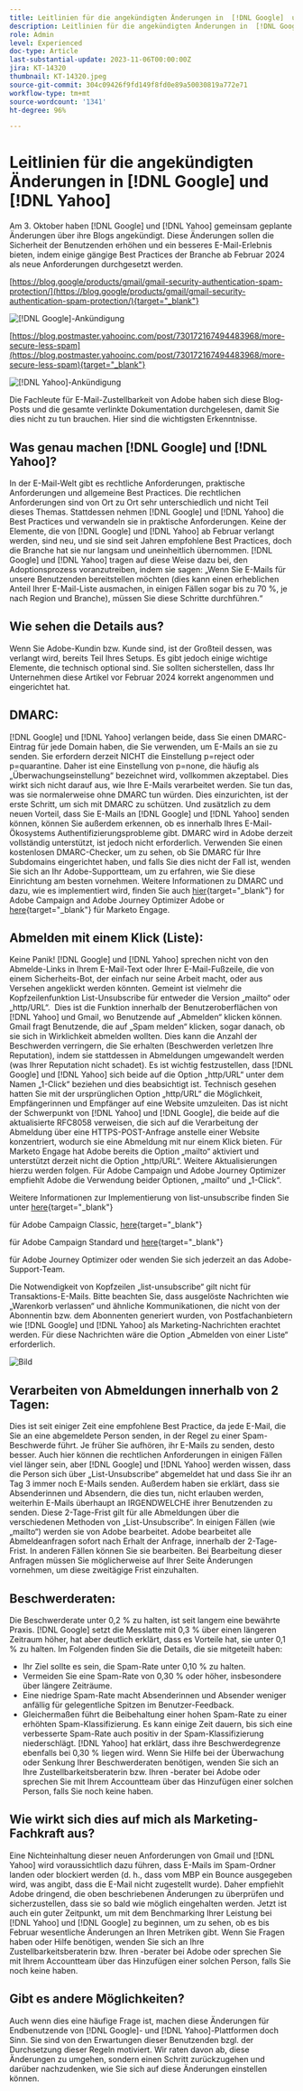 ```yaml
---
title: Leitlinien für die angekündigten Änderungen in  [!DNL Google]  und  [!DNL Yahoo]
description: Leitlinien für die angekündigten Änderungen in  [!DNL Google]  und  [!DNL Yahoo]
role: Admin
level: Experienced
doc-type: Article
last-substantial-update: 2023-11-06T00:00:00Z
jira: KT-14320
thumbnail: KT-14320.jpeg
source-git-commit: 304c09426f9fd149f8fd0e89a50030819a772e71
workflow-type: tm+mt
source-wordcount: '1341'
ht-degree: 96%

---
```



# Leitlinien für die angekündigten Änderungen in [!DNL Google] und [!DNL Yahoo]

Am 3. Oktober haben [!DNL Google] und [!DNL Yahoo] gemeinsam geplante Änderungen über ihre Blogs angekündigt. Diese Änderungen sollen die Sicherheit der Benutzenden erhöhen und ein besseres E-Mail-Erlebnis bieten, indem einige gängige Best Practices der Branche ab Februar 2024 als neue Anforderungen durchgesetzt werden.

[https://blog.google/products/gmail/gmail-security-authentication-spam-protection/](https://blog.google/products/gmail/gmail-security-authentication-spam-protection/){target="_blank"}

![[!DNL Google]-Ankündigung](/help/assets/Gmail.png)

[https://blog.postmaster.yahooinc.com/post/730172167494483968/more-secure-less-spam](https://blog.postmaster.yahooinc.com/post/730172167494483968/more-secure-less-spam){target="_blank"}

![[!DNL Yahoo]-Ankündigung](/help/assets/Yahoo.png)

Die Fachleute für E-Mail-Zustellbarkeit von Adobe haben sich diese Blog-Posts und die gesamte verlinkte Dokumentation durchgelesen, damit Sie dies nicht zu tun brauchen. Hier sind die wichtigsten Erkenntnisse.

## Was genau machen [!DNL Google] und [!DNL Yahoo]?

In der E-Mail-Welt gibt es rechtliche Anforderungen, praktische Anforderungen und allgemeine Best Practices. Die rechtlichen Anforderungen sind von Ort zu Ort sehr unterschiedlich und nicht Teil dieses Themas. Stattdessen nehmen [!DNL Google] und [!DNL Yahoo] die Best Practices und verwandeln sie in praktische Anforderungen. Keine der Elemente, die von [!DNL Google] und [!DNL Yahoo] ab Februar verlangt werden, sind neu, und sie sind seit Jahren empfohlene Best Practices, doch die Branche hat sie nur langsam und uneinheitlich übernommen. [!DNL Google] und [!DNL Yahoo] tragen auf diese Weise dazu bei, den Adoptionsprozess voranzutreiben, indem sie sagen: „Wenn Sie E-Mails für unsere Benutzenden bereitstellen möchten (dies kann einen erheblichen Anteil Ihrer E-Mail-Liste ausmachen, in einigen Fällen sogar bis zu 70 %, je nach Region und Branche), müssen Sie diese Schritte durchführen.“

## Wie sehen die Details aus?

Wenn Sie Adobe-Kundin bzw. Kunde sind, ist der Großteil dessen, was verlangt wird, bereits Teil Ihres Setups. Es gibt jedoch einige wichtige Elemente, die technisch optional sind. Sie sollten sicherstellen, dass Ihr Unternehmen diese Artikel vor Februar 2024 korrekt angenommen und eingerichtet hat.

## DMARC:

[!DNL Google] und [!DNL Yahoo] verlangen beide, dass Sie einen DMARC-Eintrag für jede Domain haben, die Sie verwenden, um E-Mails an sie zu senden. Sie erfordern derzeit NICHT die Einstellung p=reject oder p=quarantine. Daher ist eine Einstellung von p=none, die häufig als „Überwachungseinstellung“ bezeichnet wird, vollkommen akzeptabel. Dies wirkt sich nicht darauf aus, wie Ihre E-Mails verarbeitet werden. Sie tun das, was sie normalerweise ohne DMARC tun würden. Dies einzurichten, ist der erste Schritt, um sich mit DMARC zu schützen. Und zusätzlich zu dem neuen Vorteil, dass Sie E-Mails an [!DNL Google] und [!DNL Yahoo] senden können, können Sie außerdem erkennen, ob es innerhalb Ihres E-Mail-Ökosystems Authentifizierungsprobleme gibt.
DMARC wird in Adobe derzeit vollständig unterstützt, ist jedoch nicht erforderlich. Verwenden Sie einen kostenlosen DMARC-Checker, um zu sehen, ob Sie DMARC für Ihre Subdomains eingerichtet haben, und falls Sie dies nicht der Fall ist, wenden Sie sich an Ihr Adobe-Supportteam, um zu erfahren, wie Sie diese Einrichtung am besten vornehmen. Weitere Informationen zu DMARC und dazu, wie es implementiert wird, finden Sie auch [hier](https://experienceleague.adobe.com/docs/deliverability-learn/deliverability-best-practice-guide/additional-resources/technotes/implement-dmarc.html?lang=de){target="_blank"} for Adobe Campaign and Adobe Journey Optimizer Adobe or [here](https://experienceleague.adobe.com/docs/marketo/using/getting-started-with-marketo/setup/configure-protocols-for-marketo.html?lang=de){target="_blank"} für Marketo Engage.

## Abmelden mit einem Klick (Liste):

Keine Panik! [!DNL Google] und [!DNL Yahoo] sprechen nicht von den Abmelde-Links in Ihrem E-Mail-Text oder Ihrer E-Mail-Fußzeile, die von einem Sicherheits-Bot, der einfach nur seine Arbeit macht, oder aus Versehen angeklickt werden könnten. Gemeint ist vielmehr die Kopfzeilenfunktion List-Unsubscribe für entweder die Version „mailto“ oder „http/URL“.  Dies ist die Funktion innerhalb der Benutzeroberflächen von [!DNL Yahoo] und Gmail, wo Benutzende auf „Abmelden“ klicken können. Gmail fragt Benutzende, die auf „Spam melden“ klicken, sogar danach, ob sie sich in Wirklichkeit abmelden wollten. Dies kann die Anzahl der Beschwerden verringern, die Sie erhalten (Beschwerden verletzen Ihre Reputation), indem sie stattdessen in Abmeldungen umgewandelt werden (was Ihrer Reputation nicht schadet).
Es ist wichtig festzustellen, dass [!DNL Google] und [!DNL Yahoo] sich beide auf die Option „http/URL“ unter dem Namen „1-Click“ beziehen und dies beabsichtigt ist. Technisch gesehen hatten Sie mit der ursprünglichen Option „http/URL“ die Möglichkeit, Empfängerinnen und Empfänger auf eine Website umzuleiten. Das ist nicht der Schwerpunkt von [!DNL Yahoo] und [!DNL Google], die beide auf die aktualisierte RFC8058 verweisen, die sich auf die Verarbeitung der Abmeldung über eine HTTPS-POST-Anfrage anstelle einer Website konzentriert, wodurch sie eine Abmeldung mit nur einem Klick bieten.
Für Marketo Engage hat Adobe bereits die Option „mailto“ aktiviert und unterstützt derzeit nicht die Option „http/URL“. Weitere Aktualisierungen hierzu werden folgen.
Für Adobe Campaign und Adobe Journey Optimizer empfiehlt Adobe die Verwendung beider Optionen, „mailto“ und „1-Click“.


Weitere Informationen zur Implementierung von list-unsubscribe finden Sie unter [here](https://experienceleague.adobe.com/docs/deliverability-learn/deliverability-best-practice-guide/additional-resources/campaign/acc-technical-recommendations.html?lang=de#list-unsubscribe){target="_blank"}

für Adobe Campaign Classic, [here](https://experienceleague.adobe.com/docs/experience-cloud-kcs/kbarticles/KA-14778.html?lang=de){target="_blank"}

für Adobe Campaign Standard und [here](https://experienceleague.adobe.com/docs/journey-optimizer/using/email/email-opt-out.html?lang=de){target="_blank"}

für Adobe Journey Optimizer oder wenden Sie sich jederzeit an das Adobe-Support-Team.

Die Notwendigkeit von Kopfzeilen „list-unsubscribe“ gilt nicht für Transaktions-E-Mails. Bitte beachten Sie, dass ausgelöste Nachrichten wie „Warenkorb verlassen“ und ähnliche Kommunikationen, die nicht von der Abonnentin bzw. dem Abonnenten generiert wurden, von Postfachanbietern wie [!DNL Google] und [!DNL Yahoo] als Marketing-Nachrichten erachtet werden. Für diese Nachrichten wäre die Option „Abmelden von einer Liste“ erforderlich.

![Bild](https://git.corp.adobe.com/storage/user/38257/files/a2da6bdb-524d-46a7-b765-718c1fe407b0)

## Verarbeiten von Abmeldungen innerhalb von 2 Tagen:

Dies ist seit einiger Zeit eine empfohlene Best Practice, da jede E-Mail, die Sie an eine abgemeldete Person senden, in der Regel zu einer Spam-Beschwerde führt. Je früher Sie aufhören, ihr E-Mails zu senden, desto besser. Auch hier können die rechtlichen Anforderungen in einigen Fällen viel länger sein, aber [!DNL Google] und [!DNL Yahoo] werden wissen, dass die Person sich über „List-Unsubscribe“ abgemeldet hat und dass Sie ihr an Tag 3 immer noch E-Mails senden. Außerdem haben sie erklärt, dass sie Absenderinnen und Absendern, die dies tun, nicht erlauben werden, weiterhin E-Mails überhaupt an IRGENDWELCHE ihrer Benutzenden zu senden.
Diese 2-Tage-Frist gilt für alle Abmeldungen über die verschiedenen Methoden von „List-Unsubscribe“. In einigen Fällen (wie „mailto“) werden sie von Adobe bearbeitet. Adobe bearbeitet alle Abmeldeanfragen sofort nach Erhalt der Anfrage, innerhalb der 2-Tage-Frist. In anderen Fällen können Sie sie bearbeiten. Bei Bearbeitung dieser Anfragen müssen Sie möglicherweise auf Ihrer Seite Änderungen vornehmen, um diese zweitägige Frist einzuhalten.

## Beschwerderaten:

Die Beschwerderate unter 0,2 % zu halten, ist seit langem eine bewährte Praxis. [!DNL Google] setzt die Messlatte mit 0,3 % über einen längeren Zeitraum höher, hat aber deutlich erklärt, dass es Vorteile hat, sie unter 0,1 % zu halten. Im Folgenden finden Sie die Details, die sie mitgeteilt haben:
* Ihr Ziel sollte es sein, die Spam-Rate unter 0,10 % zu halten.
* Vermeiden Sie eine Spam-Rate von 0,30 % oder höher, insbesondere über längere Zeiträume.
* Eine niedrige Spam-Rate macht Absenderinnen und Absender weniger anfällig für gelegentliche Spitzen im Benutzer-Feedback.
* Gleichermaßen führt die Beibehaltung einer hohen Spam-Rate zu einer erhöhten Spam-Klassifizierung. Es kann einige Zeit dauern, bis sich eine verbesserte Spam-Rate auch positiv in der Spam-Klassifizierung niederschlägt.
  [!DNL Yahoo] hat erklärt, dass ihre Beschwerdegrenze ebenfalls bei 0,30 % liegen wird.
Wenn Sie Hilfe bei der Überwachung oder Senkung Ihrer Beschwerderaten benötigen, wenden Sie sich an Ihre Zustellbarkeitsberaterin bzw. Ihren -berater bei Adobe oder sprechen Sie mit Ihrem Accountteam über das Hinzufügen einer solchen Person, falls Sie noch keine haben.

## Wie wirkt sich dies auf mich als Marketing-Fachkraft aus?

Eine Nichteinhaltung dieser neuen Anforderungen von Gmail und [!DNL Yahoo] wird voraussichtlich dazu führen, dass E-Mails im Spam-Ordner landen oder blockiert werden (d. h., dass vom MBP ein Bounce ausgegeben wird, was angibt, dass die E-Mail nicht zugestellt wurde).
Daher empfiehlt Adobe dringend, die oben beschriebenen Änderungen zu überprüfen und sicherzustellen, dass sie so bald wie möglich eingehalten werden. Jetzt ist auch ein guter Zeitpunkt, um mit dem Benchmarking Ihrer Leistung bei [!DNL Yahoo] und [!DNL Google] zu beginnen, um zu sehen, ob es bis Februar wesentliche Änderungen an Ihren Metriken gibt.
Wenn Sie Fragen haben oder Hilfe benötigen, wenden Sie sich an Ihre Zustellbarkeitsberaterin bzw. Ihren -berater bei Adobe oder sprechen Sie mit Ihrem Accountteam über das Hinzufügen einer solchen Person, falls Sie noch keine haben.

## Gibt es andere Möglichkeiten?

Auch wenn dies eine häufige Frage ist, machen diese Änderungen für Endbenutzende von [!DNL Google]- und [!DNL Yahoo]-Plattformen doch Sinn. Sie sind von den Erwartungen dieser Benutzenden bzgl. der Durchsetzung dieser Regeln motiviert. Wir raten davon ab, diese Änderungen zu umgehen, sondern einen Schritt zurückzugehen und darüber nachzudenken, wie Sie sich auf diese Änderungen einstellen können.
